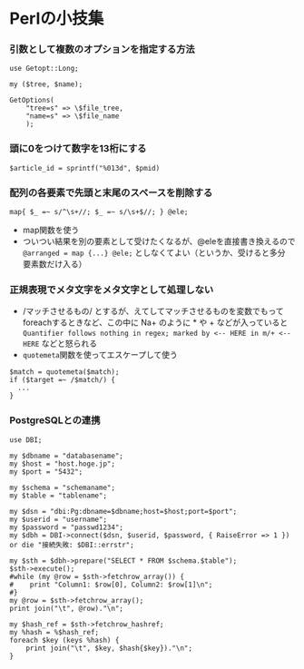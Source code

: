 # Perlの小技集

### 引数として複数のオプションを指定する方法
```
use Getopt::Long;

my ($tree, $name);

GetOptions(
    "tree=s" => \$file_tree,
    "name=s" => \$file_name
    );
```

### 頭に0をつけて数字を13桁にする
```
$article_id = sprintf("%013d", $pmid)
```

### 配列の各要素で先頭と末尾のスペースを削除する
```
map{ $_ =~ s/^\s+//; $_ =~ s/\s+$//; } @ele; 
```
- map関数を使う
- ついつい結果を別の要素として受けたくなるが、@eleを直接書き換えるので `@arranged = map {...} @ele;` としなくてよい（というか、受けると多分 要素数だけ入る）

### 正規表現でメタ文字をメタ文字として処理しない
  - /マッチさせるもの/ とするが、えてしてマッチさせるものを変数でもってforeachするときなど、この中に Na+ のように * や + などが入っていると`Quantifier follows nothing in regex; marked by <-- HERE in m/+ <-- HERE` などと怒られる
  - `quotemeta`関数を使ってエスケープして使う
```
$match = quotemeta($match);
if ($target =~ /$match/) {
  ...
}
```


### PostgreSQLとの連携
```
use DBI;

my $dbname = "databasename";
my $host = "host.hoge.jp";
my $port = "5432";

my $schema = "schemaname";
my $table = "tablename";

my $dsn = "dbi:Pg:dbname=$dbname;host=$host;port=$port";
my $userid = "username";
my $password = "passwd1234";
my $dbh = DBI->connect($dsn, $userid, $password, { RaiseError => 1 }) or die "接続失敗: $DBI::errstr";

my $sth = $dbh->prepare("SELECT * FROM $schema.$table");
$sth->execute();
#while (my @row = $sth->fetchrow_array()) {
#    print "Column1: $row[0], Column2: $row[1]\n";
#}
my @row = $sth->fetchrow_array();
print join("\t", @row)."\n";

my $hash_ref = $sth->fetchrow_hashref;
my %hash = %$hash_ref;
foreach $key (keys %hash) {
    print join("\t", $key, $hash{$key})."\n";
}
```


